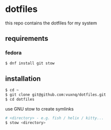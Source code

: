 # dotfiles

this repo contains the dotfiles for my system

## requirements

### fedora

```sh
$ dnf install git stow
```

## installation

```sh
$ cd ~
$ git clone git@github.com:vuxnq/dotfiles.git
$ cd dotfiles
```

use GNU stow to create symlinks

```sh
# <directory> - e.g. fish / helix / kitty... 
$ stow <directory>
```
